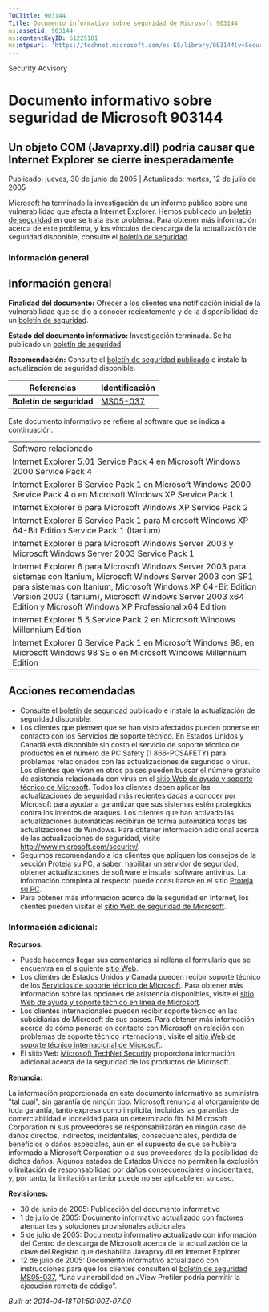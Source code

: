 ```yaml
---
TOCTitle: 903144
Title: Documento informativo sobre seguridad de Microsoft 903144
ms:assetid: 903144
ms:contentKeyID: 61225181
ms:mtpsurl: 'https://technet.microsoft.com/es-ES/library/903144(v=Security.10)'
---
```


Security Advisory

Documento informativo sobre seguridad de Microsoft 903144
=========================================================

Un objeto COM (Javaprxy.dll) podría causar que Internet Explorer se cierre inesperadamente
------------------------------------------------------------------------------------------

Publicado: jueves, 30 de junio de 2005 | Actualizado: martes, 12 de julio de 2005

Microsoft ha terminado la investigación de un informe público sobre una vulnerabilidad que afecta a Internet Explorer. Hemos publicado un [boletín de seguridad](http://go.microsoft.com/fwlink/?linkid=49999) en que se trata este problema. Para obtener más información acerca de este problema, y los vínculos de descarga de la actualización de seguridad disponible, consulte el [boletín de seguridad](http://go.microsoft.com/fwlink/?linkid=49999).

### Información general

Información general
-------------------

**Finalidad del documento:** Ofrecer a los clientes una notificación inicial de la vulnerabilidad que se dio a conocer recientemente y de la disponibilidad de un [boletín de seguridad](http://go.microsoft.com/fwlink/?linkid=49999).

**Estado del documento informativo:** Investigación terminada. Se ha publicado un [boletín de seguridad](http://go.microsoft.com/fwlink/?linkid=49999).

**Recomendación:** Consulte el [boletín de seguridad publicado](http://go.microsoft.com/fwlink/?linkid=49999) e instale la actualización de seguridad disponible.

| Referencias              | Identificación                                           |
|--------------------------|----------------------------------------------------------|
| **Boletín de seguridad** | [MS05-037](http://go.microsoft.com/fwlink/?linkid=49999) |

Este documento informativo se refiere al software que se indica a continuación.

|                                                                                                                                                                                                                                                                                                          |
|----------------------------------------------------------------------------------------------------------------------------------------------------------------------------------------------------------------------------------------------------------------------------------------------------------|
| Software relacionado                                                                                                                                                                                                                                                                                     |
| Internet Explorer 5.01 Service Pack 4 en Microsoft Windows 2000 Service Pack 4                                                                                                                                                                                                                           |
| Internet Explorer 6 Service Pack 1 en Microsoft Windows 2000 Service Pack 4 o en Microsoft Windows XP Service Pack 1                                                                                                                                                                                     |
| Internet Explorer 6 para Microsoft Windows XP Service Pack 2                                                                                                                                                                                                                                             |
| Internet Explorer 6 Service Pack 1 para Microsoft Windows XP 64-Bit Edition Service Pack 1 (Itanium)                                                                                                                                                                                                     |
| Internet Explorer 6 para Microsoft Windows Server 2003 y Microsoft Windows Server 2003 Service Pack 1                                                                                                                                                                                                    |
| Internet Explorer 6 para Microsoft Windows Server 2003 para sistemas con Itanium, Microsoft Windows Server 2003 con SP1 para sistemas con Itanium, Microsoft Windows XP 64-Bit Edition Version 2003 (Itanium), Microsoft Windows Server 2003 x64 Edition y Microsoft Windows XP Professional x64 Edition |
| Internet Explorer 5.5 Service Pack 2 en Microsoft Windows Millennium Edition                                                                                                                                                                                                                             |
| Internet Explorer 6 Service Pack 1 en Microsoft Windows 98, en Microsoft Windows 98 SE o en Microsoft Windows Millennium Edition                                                                                                                                                                         |

Acciones recomendadas
---------------------

-   Consulte el [boletín de seguridad](http://go.microsoft.com/fwlink/?linkid=49999) publicado e instale la actualización de seguridad disponible.
-   Los clientes que piensen que se han visto afectados pueden ponerse en contacto con los Servicios de soporte técnico. En Estados Unidos y Canadá está disponible sin costo el servicio de soporte técnico de productos en el número de PC Safety (1 866-PCSAFETY) para problemas relacionados con las actualizaciones de seguridad o virus. Los clientes que vivan en otros países pueden buscar el número gratuito de asistencia relacionada con virus en el [sitio Web de ayuda y soporte técnico de Microsoft](http://support.microsoft.com/security/).
    Todos los clientes deben aplicar las actualizaciones de seguridad más recientes dadas a conocer por Microsoft para ayudar a garantizar que sus sistemas estén protegidos contra los intentos de ataques. Los clientes que han activado las actualizaciones automáticas recibirán de forma automática todas las actualizaciones de Windows. Para obtener información adicional acerca de las actualizaciones de seguridad, visite <http://www.microsoft.com/security/>.
-   Seguimos recomendando a los clientes que apliquen los consejos de la sección Proteja su PC, a saber: habilitar un servidor de seguridad, obtener actualizaciones de software e instalar software antivirus. La información completa al respecto puede consultarse en el sitio [Proteja su PC](http://www.microsoft.com/protect).
-   Para obtener más información acerca de la seguridad en Internet, los clientes pueden visitar el [sitio Web de seguridad de Microsoft](http://www.microsoft.com/security).

### Información adicional:

**Recursos:**

-   Puede hacernos llegar sus comentarios si rellena el formulario que se encuentra en el siguiente [sitio Web](https://support.microsoft.com/common/survey.aspx?scid=sw;en;1257&amp;showpage=1&amp;ws=technet&amp;sd=tech).
-   Los clientes de Estados Unidos y Canadá pueden recibir soporte técnico de los [Servicios de soporte técnico de Microsoft](http://go.microsoft.com/fwlink/?linkid=21131). Para obtener más información sobre las opciones de asistencia disponibles, visite el [sitio Web de ayuda y soporte técnico en línea de Microsoft](http://support.microsoft.com/).
-   Los clientes internacionales pueden recibir soporte técnico en las subsidiarias de Microsoft de sus países. Para obtener más información acerca de cómo ponerse en contacto con Microsoft en relación con problemas de soporte técnico internacional, visite el [sitio Web de soporte técnico internacional de Microsoft](http://go.microsoft.com/fwlink/?linkid=21155).
-   El sitio Web [Microsoft TechNet Security](http://go.microsoft.com/fwlink/?linkid=21132) proporciona información adicional acerca de la seguridad de los productos de Microsoft.

**Renuncia:**

La información proporcionada en este documento informativo se suministra "tal cual", sin garantía de ningún tipo. Microsoft renuncia al otorgamiento de toda garantía, tanto expresa como implícita, incluidas las garantías de comerciabilidad e idoneidad para un determinado fin. Ni Microsoft Corporation ni sus proveedores se responsabilizarán en ningún caso de daños directos, indirectos, incidentales, consecuenciales, pérdida de beneficios o daños especiales, aun en el supuesto de que se hubiera informado a Microsoft Corporation o a sus proveedores de la posibilidad de dichos daños. Algunos estados de Estados Unidos no permiten la exclusión o limitación de responsabilidad por daños consecuenciales o incidentales, y, por tanto, la limitación anterior puede no ser aplicable en su caso.

**Revisiones:**

-   30 de junio de 2005: Publicación del documento informativo
-   1 de julio de 2005: Documento informativo actualizado con factores atenuantes y soluciones provisionales adicionales
-   5 de julio de 2005: Documento informativo actualizado con información del Centro de descarga de Microsoft acerca de la actualización de la clave del Registro que deshabilita Javaprxy.dll en Internet Explorer
-   12 de julio de 2005: Documento informativo actualizado con instrucciones para que los clientes consulten el [boletín de seguridad MS05-037](http://technet.microsoft.com/security/bulletin/ms05-037), “Una vulnerabilidad en JView Profiler podría permitir la ejecución remota de código”.

*Built at 2014-04-18T01:50:00Z-07:00*
